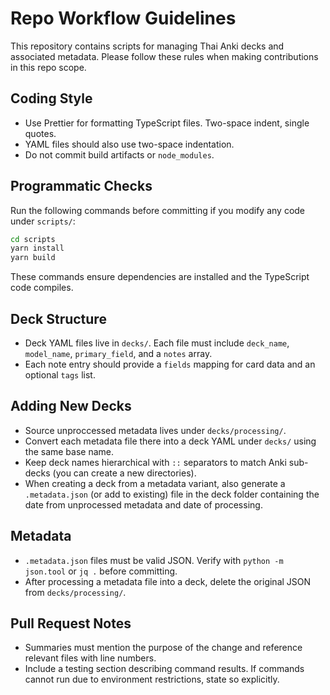 # Repo Workflow Guidelines

This repository contains scripts for managing Thai Anki decks and associated metadata. Please follow these rules when making contributions in this repo scope.

## Coding Style
- Use Prettier for formatting TypeScript files. Two-space indent, single quotes.
- YAML files should also use two-space indentation.
- Do not commit build artifacts or `node_modules`.

## Programmatic Checks
Run the following commands before committing if you modify any code under `scripts/`:

```bash
cd scripts
yarn install
yarn build
```

These commands ensure dependencies are installed and the TypeScript code compiles.

## Deck Structure
- Deck YAML files live in `decks/`. Each file must include `deck_name`, `model_name`, `primary_field`, and a `notes` array.
- Each note entry should provide a `fields` mapping for card data and an optional `tags` list.

## Adding New Decks
- Source unproccessed metadata lives under `decks/processing/`.
- Convert each metadata file there into a deck YAML under `decks/` using the same base name.
 - Keep deck names hierarchical with `::` separators to match Anki sub-decks (you can create a new directories).
 - When creating a deck from a metadata variant, also generate a `.metadata.json` (or add to existing) file
   in the deck folder containing the date from unprocessed metadata and date of processing.

## Metadata
- `.metadata.json` files must be valid JSON. Verify with `python -m json.tool` or `jq .` before committing.
- After processing a metadata file into a deck, delete the original JSON from `decks/processing/`.

## Pull Request Notes
- Summaries must mention the purpose of the change and reference relevant files with line numbers.
- Include a testing section describing command results. If commands cannot run due to environment restrictions, state so explicitly.
